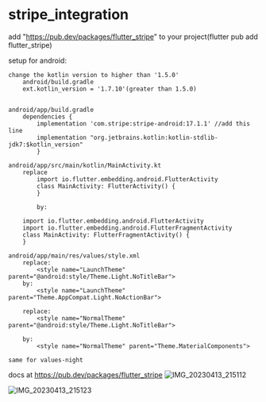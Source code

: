 # stripe_integration


add "https://pub.dev/packages/flutter_stripe" to your project(flutter pub add flutter_stripe)

setup for android:

    change the kotlin version to higher than '1.5.0'
        android/build.gradle
        ext.kotlin_version = '1.7.10'(greater than 1.5.0)


    android/app/build.gradle
        dependencies {
            implementation 'com.stripe:stripe-android:17.1.1' //add this line
            implementation "org.jetbrains.kotlin:kotlin-stdlib-jdk7:$kotlin_version"
            }

    android/app/src/main/kotlin/MainActivity.kt
        replace
            import io.flutter.embedding.android.FlutterActivity
            class MainActivity: FlutterActivity() {
            }

            by:

        import io.flutter.embedding.android.FlutterActivity
        import io.flutter.embedding.android.FlutterFragmentActivity
        class MainActivity: FlutterFragmentActivity() {
        }

    android/app/main/res/values/style.xml
        replace:
            <style name="LaunchTheme" parent="@android:style/Theme.Light.NoTitleBar">
        by:
            <style name="LaunchTheme" parent="Theme.AppCompat.Light.NoActionBar">

        replace:
            <style name="NormalTheme" parent="@android:style/Theme.Light.NoTitleBar">

        by:
            <style name="NormalTheme" parent="Theme.MaterialComponents">

    same for values-night

docs at https://pub.dev/packages/flutter_stripe
![IMG_20230413_215112](https://github.com/Risav25Pokhrel/Stripe_integration/assets/103576193/405f3007-b317-4524-aaae-103f4122d595)


![IMG_20230413_215123](https://github.com/Risav25Pokhrel/Stripe_integration/assets/103576193/7cd41fd6-c4e2-4f5a-bd0d-7dc049e18c42)

